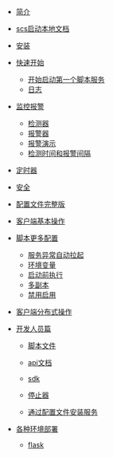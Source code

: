 <!--
 * @Author: your name
 * @Date: 2022-01-21 23:33:10
 * @LastEditTime: 2022-02-27 10:46:29
 * @LastEditors: your name
 * @Description: 打开koroFileHeader查看配置 进行设置: https://github.com/OBKoro1/koro1FileHeader/wiki/%E9%85%8D%E7%BD%AE
 * @FilePath: /scs/docs/_sidebar.md
-->

* [简介](/)
* [scs启动本地文档](docs.md)
* [安装](install.md)
* [快速开始](start.md)
    * [开始启动第一个脚本服务](start.md)
    * [日志](log.md)
* [监控报警](probe.md)
    * [检测器](probe.md)
    * [报警器](alert.md)
    * [报警演示](alerter.md)
    * [检测时间和报警间隔](continuityInterval.md)
* [定时器](cron.md)
* [安全](safe.md)
* [配置文件完整版](config.md)
* [客户端基本操作](scsctl.md)

* [脚本更多配置](script.md)
    * [服务异常自动拉起](always.md)
    * [环境变量](env.md)
    * [启动前执行](preStart.md)
    * [多副本](replicate.md)
    * [禁用启用](enable.md)
* [客户端分布式操作](client.md)


* [开发人员篇](api.md)
    * [脚本文件](script.md)
    * [api文档](api.md)
    * [sdk](sdk.md)
    
    * [停止器](stopper.md)
    * [通过配置文件安装服务](installconfig.md)

* [各种环境部署](deployment.md)
    * [flask](flask.md)